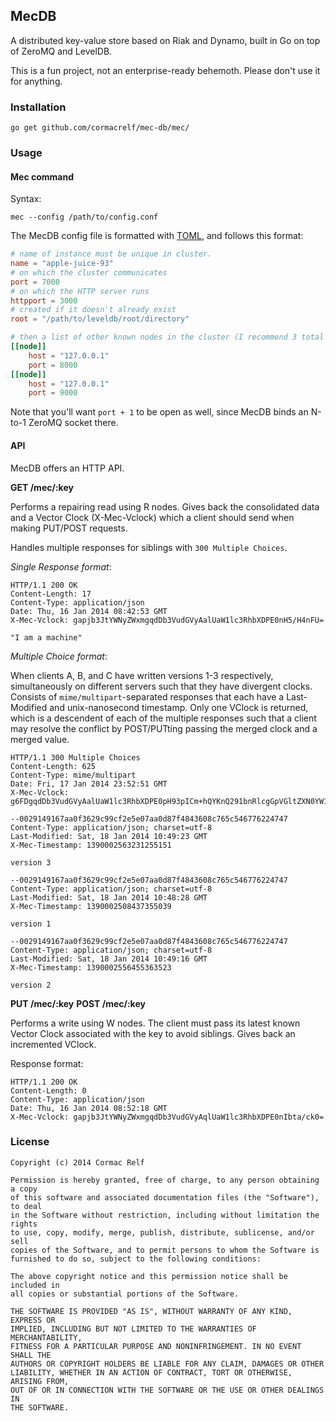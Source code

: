 MecDB
-----

A distributed key-value store based on Riak and Dynamo, built in Go on top of ZeroMQ and LevelDB.

This is a fun project, not an enterprise-ready behemoth. Please don't use it for anything. 

### Installation

```
go get github.com/cormacrelf/mec-db/mec/
```

### Usage

#### Mec command

Syntax:

```
mec --config /path/to/config.conf
```

The MecDB config file is formatted with [TOML](https://github.com/mojombo/toml), and follows this format:

```toml
# name of instance must be unique in cluster.
name = "apple-juice-93"
# on which the cluster communicates
port = 7000
# on which the HTTP server runs
httpport = 3000
# created if it doesn't already exist
root = "/path/to/leveldb/root/directory"

# then a list of other known nodes in the cluster (I recommend 3 total at this stage)
[[node]]
    host = "127.0.0.1"  
    port = 8000
[[node]]
    host = "127.0.0.1"
    port = 9000
```

Note that you'll want `port + 1` to be open as well, since MecDB binds an N-to-1 ZeroMQ socket there.

#### API

MecDB offers an HTTP API.

**GET /mec/:key**

Performs a repairing read using R nodes. Gives back the consolidated data and a Vector Clock (X-Mec-Vclock) which a client should send when making PUT/POST requests.

Handles multiple responses for siblings with `300 Multiple Choices`.

*Single Response format*:

```
HTTP/1.1 200 OK
Content-Length: 17
Content-Type: application/json
Date: Thu, 16 Jan 2014 08:42:53 GMT
X-Mec-Vclock: gapjb3JtYWNyZWxmgqdDb3VudGVyAalUaW1lc3RhbXDPE0nH5/H4nFU=

"I am a machine"
```

*Multiple Choice format*:

When clients A, B, and C have written versions 1-3 respectively, simultaneously on different servers such that they have divergent clocks. Consists of `mime/multipart`-separated responses that each have a Last-Modified and unix-nanosecond timestamp. Only one VClock is returned, which is a descendent of each of the multiple responses such that a client may resolve the conflict by POST/PUTting passing the merged clock and a merged value.

```
HTTP/1.1 300 Multiple Choices
Content-Length: 625
Content-Type: mime/multipart
Date: Fri, 17 Jan 2014 23:52:51 GMT
X-Mec-Vclock: g6FDgqdDb3VudGVyAalUaW1lc3RhbXDPE0pH93pICm+hQYKnQ291bnRlcgGpVGltZXN0YW1wzxNKR+q4T3ofoUKCp0NvdW50ZXIBqVRpbWVzdGFtcM8TSkf15mgjww==

--0029149167aa0f3629c99cf2e5e07aa0d87f4843608c765c546776224747
Content-Type: application/json; charset=utf-8
Last-Modified: Sat, 18 Jan 2014 10:49:23 GMT
X-Mec-Timestamp: 1390002563231255151

version 3

--0029149167aa0f3629c99cf2e5e07aa0d87f4843608c765c546776224747
Content-Type: application/json; charset=utf-8
Last-Modified: Sat, 18 Jan 2014 10:48:28 GMT
X-Mec-Timestamp: 1390002508437355039

version 1

--0029149167aa0f3629c99cf2e5e07aa0d87f4843608c765c546776224747
Content-Type: application/json; charset=utf-8
Last-Modified: Sat, 18 Jan 2014 10:49:16 GMT
X-Mec-Timestamp: 1390002556455363523

version 2

```

**PUT /mec/:key**
**POST /mec/:key**

Performs a write using W nodes. The client must pass its latest known Vector Clock associated with the key to avoid siblings. Gives back an incremented VClock.

Response format:

```
HTTP/1.1 200 OK
Content-Length: 0
Content-Type: application/json
Date: Thu, 16 Jan 2014 08:52:18 GMT
X-Mec-Vclock: gapjb3JtYWNyZWxmgqdDb3VudGVyAqlUaW1lc3RhbXDPE0nIbta/ck0=

```

### License

```
Copyright (c) 2014 Cormac Relf

Permission is hereby granted, free of charge, to any person obtaining a copy
of this software and associated documentation files (the "Software"), to deal
in the Software without restriction, including without limitation the rights
to use, copy, modify, merge, publish, distribute, sublicense, and/or sell
copies of the Software, and to permit persons to whom the Software is
furnished to do so, subject to the following conditions:

The above copyright notice and this permission notice shall be included in
all copies or substantial portions of the Software.

THE SOFTWARE IS PROVIDED "AS IS", WITHOUT WARRANTY OF ANY KIND, EXPRESS OR
IMPLIED, INCLUDING BUT NOT LIMITED TO THE WARRANTIES OF MERCHANTABILITY,
FITNESS FOR A PARTICULAR PURPOSE AND NONINFRINGEMENT. IN NO EVENT SHALL THE
AUTHORS OR COPYRIGHT HOLDERS BE LIABLE FOR ANY CLAIM, DAMAGES OR OTHER
LIABILITY, WHETHER IN AN ACTION OF CONTRACT, TORT OR OTHERWISE, ARISING FROM,
OUT OF OR IN CONNECTION WITH THE SOFTWARE OR THE USE OR OTHER DEALINGS IN
THE SOFTWARE.
```


